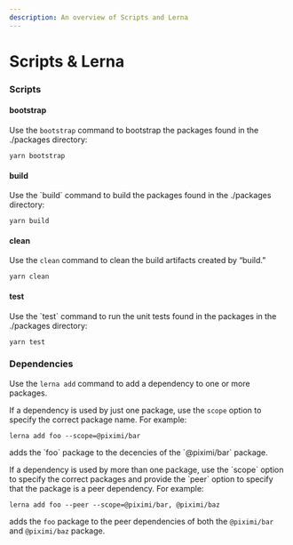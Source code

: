```yaml
---
description: An overview of Scripts and Lerna
---
```


# Scripts & Lerna

### Scripts

#### bootstrap

Use the `bootstrap` command to bootstrap the packages found in the ./packages directory:

```text
yarn bootstrap
```

#### build

Use the \`build\` command to build the packages found in the ./packages directory:

```text
yarn build
```

#### clean

Use the `clean` command to clean the build artifacts created by “build.”

```text
yarn clean
```

#### test

Use the \`test\` command to run the unit tests found in the packages in the ./packages directory:

```text
yarn test
```

### Dependencies

Use the `lerna add` command to add a dependency to one or more packages.

If a dependency is used by just one package, use the `scope` option to specify the correct package name. For example:

```text
lerna add foo --scope=@piximi/bar
```

adds the \`foo\` package to the decencies of the \`@piximi/bar\` package.

If a dependency is used by more than one package, use the \`scope\` option to specify the correct packages and provide the \`peer\` option to specify that the package is a peer dependency. For example:

```text
lerna add foo --peer --scope=@piximi/bar, @piximi/baz
```

adds the `foo` package to the peer dependencies of both the `@piximi/bar` and `@piximi/baz` package.

